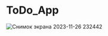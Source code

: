 # ToDo_App
 ![Снимок экрана 2023-11-26 232442](https://github.com/Dragon2000v/ToDo_App_NET8/assets/58611837/5b3dc317-492b-4b9c-9f4e-a41a1951f7f2)
